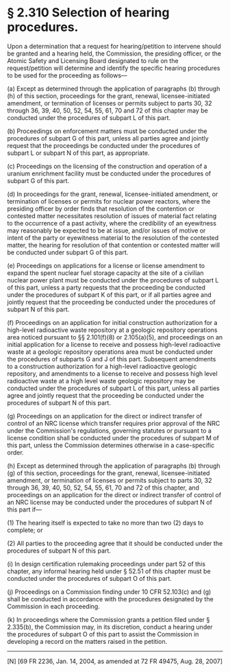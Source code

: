 # § 2.310   Selection of hearing procedures.

Upon a determination that a request for hearing/petition to intervene should be granted and a hearing held, the Commission, the presiding officer, or the Atomic Safety and Licensing Board designated to rule on the request/petition will determine and identify the specific hearing procedures to be used for the proceeding as follows—


(a) Except as determined through the application of paragraphs (b) through (h) of this section, proceedings for the grant, renewal, licensee-initiated amendment, or termination of licenses or permits subject to parts 30, 32 through 36, 39, 40, 50, 52, 54, 55, 61, 70 and 72 of this chapter may be conducted under the procedures of subpart L of this part.


(b) Proceedings on enforcement matters must be conducted under the procedures of subpart G of this part, unless all parties agree and jointly request that the proceedings be conducted under the procedures of subpart L or subpart N of this part, as appropriate.


(c) Proceedings on the licensing of the construction and operation of a uranium enrichment facility must be conducted under the procedures of subpart G of this part.


(d) In proceedings for the grant, renewal, licensee-initiated amendment, or termination of licenses or permits for nuclear power reactors, where the presiding officer by order finds that resolution of the contention or contested matter necessitates resolution of issues of material fact relating to the occurrence of a past activity, where the credibility of an eyewitness may reasonably be expected to be at issue, and/or issues of motive or intent of the party or eyewitness material to the resolution of the contested matter, the hearing for resolution of that contention or contested matter will be conducted under subpart G of this part.


(e) Proceedings on applications for a license or license amendment to expand the spent nuclear fuel storage capacity at the site of a civilian nuclear power plant must be conducted under the procedures of subpart L of this part, unless a party requests that the proceeding be conducted under the procedures of subpart K of this part, or if all parties agree and jointly request that the proceeding be conducted under the procedures of subpart N of this part.


(f) Proceedings on an application for initial construction authorization for a high-level radioactive waste repository at a geologic repository operations area noticed pursuant to §§ 2.101(f)(8) or 2.105(a)(5), and proceedings on an initial application for a license to receive and possess high-level radioactive waste at a geologic repository operations area must be conducted under the procedures of subparts G and J of this part. Subsequent amendments to a construction authorization for a high-level radioactive geologic repository, and amendments to a license to receive and possess high level radioactive waste at a high level waste geologic repository may be conducted under the procedures of subpart L of this part, unless all parties agree and jointly request that the proceeding be conducted under the procedures of subpart N of this part.


(g) Proceedings on an application for the direct or indirect transfer of control of an NRC license which transfer requires prior approval of the NRC under the Commission's regulations, governing statutes or pursuant to a license condition shall be conducted under the procedures of subpart M of this part, unless the Commission determines otherwise in a case-specific order.


(h) Except as determined through the application of paragraphs (b) through (g) of this section, proceedings for the grant, renewal, licensee-initiated amendment, or termination of licenses or permits subject to parts 30, 32 through 36, 39, 40, 50, 52, 54, 55, 61, 70 and 72 of this chapter, and proceedings on an application for the direct or indirect transfer of control of an NRC license may be conducted under the procedures of subpart N of this part if— 


(1) The hearing itself is expected to take no more than two (2) days to complete; or


(2) All parties to the proceeding agree that it should be conducted under the procedures of subpart N of this part.


(i) In design certification rulemaking proceedings under part 52 of this chapter, any informal hearing held under § 52.51 of this chapter must be conducted under the procedures of subpart O of this part.


(j) Proceedings on a Commission finding under 10 CFR 52.103(c) and (g) shall be conducted in accordance with the procedures designated by the Commission in each proceeding.


(k) In proceedings where the Commission grants a petition filed under § 2.335(b), the Commission may, in its discretion, conduct a hearing under the procedures of subpart O of this part to assist the Commission in developing a record on the matters raised in the petition.



---

[N] [69 FR 2236, Jan. 14, 2004, as amended at 72 FR 49475, Aug. 28, 2007]




